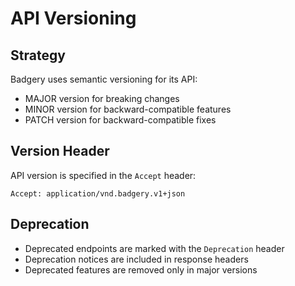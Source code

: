 # API Versioning

## Strategy
Badgery uses semantic versioning for its API:
- MAJOR version for breaking changes
- MINOR version for backward-compatible features
- PATCH version for backward-compatible fixes

## Version Header
API version is specified in the `Accept` header:
```
Accept: application/vnd.badgery.v1+json
```

## Deprecation
- Deprecated endpoints are marked with the `Deprecation` header
- Deprecation notices are included in response headers
- Deprecated features are removed only in major versions

